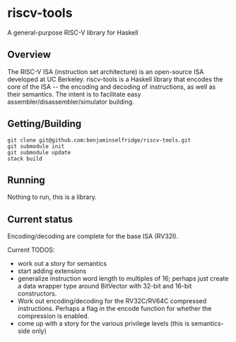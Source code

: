 # riscv-tools

A general-purpose RISC-V library for Haskell

## Overview
The RISC-V ISA (instruction set architecture) is an open-source ISA developed at UC
Berkeley. riscv-tools is a Haskell library that encodes the core of the ISA -- the
encoding and decoding of instructions, as well as their semantics. The intent is to
facilitate easy assembler/disassembler/simulator building.

## Getting/Building

```
git clone git@github.com:benjaminselfridge/riscv-tools.git
git submodule init
git submodule update
stack build
```

## Running

Nothing to run, this is a library.

## Current status
Encoding/decoding are complete for the base ISA (RV32I).

Current TODOS:
  - work out a story for semantics
  - start adding extensions
  - generalize instruction word length to multiples of 16; perhaps just create a data
    wrapper type around BitVector with 32-bit and 16-bit constructors.
  - Work out encoding/decoding for the RV32C/RV64C compressed instructions. Perhaps a
    flag in the encode function for whether the compression is enabled.
  - come up with a story for the various privilege levels (this is semantics-side only)
